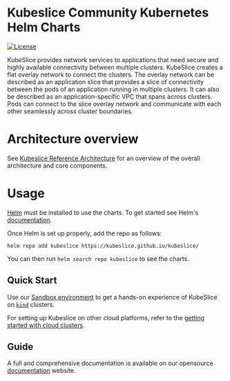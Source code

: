 # Kubeslice Community Kubernetes Helm Charts

[![License](https://img.shields.io/badge/License-Apache%202.0-blue.svg)](https://opensource.org/licenses/Apache-2.0)

KubeSlice provides network services to applications that need secure and highly available connectivity between multiple clusters. KubeSlice creates a flat overlay network to connect the clusters. The overlay network can be described as an application slice that provides a slice of connectivity between the pods of an application running in multiple clusters. It can also be described as an application-specific VPC that spans across clusters. Pods can connect to the slice overlay network and communicate with each other seamlessly across cluster boundaries.

# Architecture overview
See [Kubeslice Reference Architecture](https://kubeslice.io/documentation/open-source/1.2.0/architecture) for an overview of the overall architecture and core components.

# Usage

[Helm](https://helm.sh) must be installed to use the charts. To get started see Helm's [documentation](https://helm.sh/docs/).

Once Helm is set up properly, add the repo as follows:

```console
helm repo add kubeslice https://kubeslice.github.io/kubeslice/
```

You can then run `helm search repo kubeslice` to see the charts.


Quick Start
---

Use our [Sandbox environment](https://kubeslice.io/documentation/open-source/1.2.0/) to get a hands-on experience of KubeSlice on  [`kind`](https://kind.sigs.k8s.io/) clusters.

For setting up Kubeslice on other cloud platforms, refer to the [getting started with cloud clusters](https://kubeslice.io/documentation/open-source/1.2.0/cloud-cluster-quick-start).

Guide
---
A full and comprehensive documentation is available on our opensource [documentation](https://kubeslice.io/documentation/open-source/1.2.0/) website.
